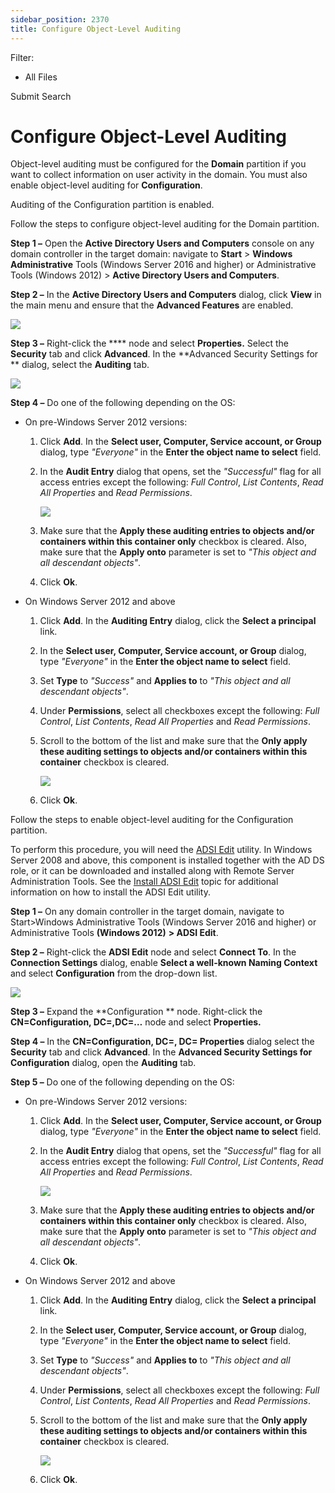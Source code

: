 ```yaml
---
sidebar_position: 2370
title: Configure Object-Level Auditing
---
```


Filter: 

* All Files

Submit Search

# Configure Object-Level Auditing

Object-level auditing must be configured for the **Domain** partition if you want to collect information on user activity in the domain. You must also enable object-level auditing for **Configuration**.

Auditing of the Configuration partition is enabled.

Follow the steps to configure object-level auditing for the Domain partition.

**Step 1 –** Open the **Active Directory Users and Computers** console on any domain controller in the target domain: navigate to **Start** > **Windows Administrative** Tools (Windows Server 2016 and higher) or Administrative Tools (Windows 2012) > **Active Directory Users and Computers**.

**Step 2 –** In the **Active Directory Users and Computers** dialog, click **View** in the main menu and ensure that the **Advanced Features** are enabled.

![](../../../../../../static/images/1Secure/Content/Resources/Images/Auditor/ManualConfig/ManualConfig_ADUC_AdvSecWinServer2016.png)

**Step 3 –** Right-click the **** node and select **Properties.** Select the **Security** tab and click **Advanced**. In the **Advanced Security Settings for ** dialog, select the **Auditing** tab.

![](../../../../../../static/images/1Secure/Content/Resources/Images/Auditor/ManualConfig/ManualConfig_ADUC_AdvAuditing_WinServer2016.png)

**Step 4 –** Do one of the following depending on the OS:

* On pre-Windows Server 2012 versions:

  1. Click **Add**. In the **Select user, Computer, Service account, or Group** dialog, type *"Everyone"* in the **Enter the object name to select** field.
  2. In the **Audit Entry** dialog that opens, set the *"Successful"* flag for all access entries except the following: *Full Control*, *List Contents*, *Read All Properties* and *Read Permissions*.

     ![](../../../../../../static/images/1Secure/Content/Resources/Images/Auditor/ManualConfig/ManualConfig_ObjectLevel_Entry2008.png)
  3. Make sure that the **Apply these auditing entries to objects and/or containers within this container only** checkbox is cleared. Also, make sure that the **Apply onto** parameter is set to *"This object and all descendant objects"*.
  4. Click **Ok**.
* On Windows Server 2012 and above

  1. Click **Add**. In the **Auditing Entry** dialog, click the **Select a principal** link.
  2. In the **Select user, Computer, Service account, or Group** dialog, type *"Everyone"* in the **Enter the object name to select** field.
  3. Set **Type** to *"Success"* and **Applies to** to *"This object and all descendant objects"*.
  4. Under **Permissions**, select all checkboxes except the following: *Full Control*, *List Contents*, *Read All Properties* and *Read Permissions*.
  5. Scroll to the bottom of the list and make sure that the **Only apply these auditing settings to objects and/or containers within this container** checkbox is cleared.

     ![](../../../../../../static/images/1Secure/Content/Resources/Images/Auditor/ManualConfig/ManualConfig_ObjectLevel_WinServer2016.png)
  6. Click **Ok**.

Follow the steps to enable object-level auditing for the Configuration partition.

To perform this procedure, you will need the [ADSI Edit](http://technet.microsoft.com/en-us/library/cc773354(v=ws.10).aspx "ADSI Edit") utility. In Windows Server 2008 and above, this component is installed together with the AD DS role, or it can be downloaded and installed along with Remote Server Administration Tools. See the [Install ADSI Edit](ADSI "Install ADSI Edit") topic for additional information on how to install the ADSI Edit utility.

**Step 1 –** On any domain controller in the target domain, navigate to Start>Windows Administrative Tools (Windows Server 2016 and higher) or Administrative Tools **(Windows 2012)** **> ADSI Edit**.

**Step 2 –** Right-click the **ADSI Edit** node and select **Connect To**. In the **Connection Settings** dialog, enable **Select a well-known Naming Context** and select **Configuration** from the drop-down list.

![](../../../../../../static/images/1Secure/Content/Resources/Images/Auditor/ManualConfig/ManualConfig_ADSI_ConnectionWinServer2016.png)

**Step 3 –** Expand the **Configuration ** node. Right-click the **CN=Configuration, DC=,DC=…** node and select **Properties.**

**Step 4 –** In the **CN=Configuration, DC=, DC= Properties** dialog select the **Security** tab and click **Advanced**. In the **Advanced Security Settings for Configuration** dialog, open the **Auditing** tab.

**Step 5 –**  Do one of the following depending on the OS:

* On pre-Windows Server 2012 versions:

  1. Click **Add**. In the **Select user, Computer, Service account, or Group** dialog, type *"Everyone"* in the **Enter the object name to select** field.
  2. In the **Audit Entry** dialog that opens, set the *"Successful"* flag for all access entries except the following: *Full Control*, *List Contents*, *Read All Properties* and *Read Permissions*.

     ![](../../../../../../static/images/1Secure/Content/Resources/Images/Auditor/ManualConfig/ManualConfig_ObjectLevel_Entry2008.png)
  3. Make sure that the **Apply these auditing entries to objects and/or containers within this container only** checkbox is cleared. Also, make sure that the **Apply onto** parameter is set to *"This object and all descendant objects"*.
  4. Click **Ok**.
* On Windows Server 2012 and above

  1. Click **Add**. In the **Auditing Entry** dialog, click the **Select a principal** link.
  2. In the **Select user, Computer, Service account, or Group** dialog, type *"Everyone"* in the **Enter the object name to select** field.
  3. Set **Type** to *"Success"* and **Applies to** to *"This object and all descendant objects"*.
  4. Under **Permissions**, select all checkboxes except the following: *Full Control*, *List Contents*, *Read All Properties* and *Read Permissions*.
  5. Scroll to the bottom of the list and make sure that the **Only apply these auditing settings to objects and/or containers within this container** checkbox is cleared.

     ![](../../../../../../static/images/1Secure/Content/Resources/Images/Auditor/ManualConfig/ManualConfig_ObjectLevel_WinServer2016.png)
  6. Click **Ok**.